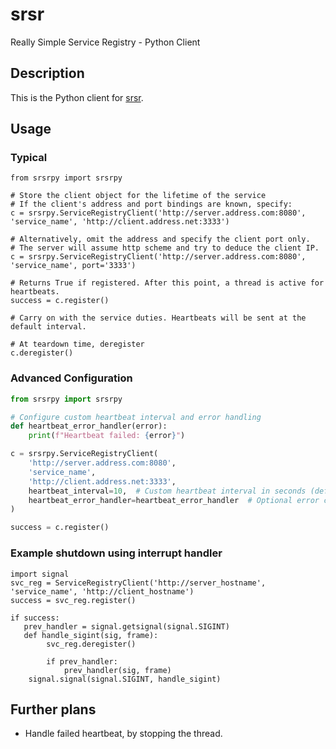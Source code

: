 # srsr
Really Simple Service Registry - Python Client

## Description
This is the Python client for [srsr](https://github.com/ifIMust/srsr).

## Usage

### Typical
```
from srsrpy import srsrpy

# Store the client object for the lifetime of the service
# If the client's address and port bindings are known, specify:
c = srsrpy.ServiceRegistryClient('http://server.address.com:8080', 'service_name', 'http://client.address.net:3333')

# Alternatively, omit the address and specify the client port only.
# The server will assume http scheme and try to deduce the client IP.
c = srsrpy.ServiceRegistryClient('http://server.address.com:8080', 'service_name', port='3333')

# Returns True if registered. After this point, a thread is active for heartbeats.
success = c.register()

# Carry on with the service duties. Heartbeats will be sent at the default interval.

# At teardown time, deregister
c.deregister()
```

### Advanced Configuration

```python
from srsrpy import srsrpy

# Configure custom heartbeat interval and error handling
def heartbeat_error_handler(error):
    print(f"Heartbeat failed: {error}")

c = srsrpy.ServiceRegistryClient(
    'http://server.address.com:8080',
    'service_name',
    'http://client.address.net:3333',
    heartbeat_interval=10,  # Custom heartbeat interval in seconds (default: 20)
    heartbeat_error_handler=heartbeat_error_handler  # Optional error callback
)

success = c.register()
```

### Example shutdown using interrupt handler
```
import signal
svc_reg = ServiceRegistryClient('http://server_hostname', 'service_name', 'http://client_hostname')
success = svc_reg.register()

if success:
   prev_handler = signal.getsignal(signal.SIGINT)
   def handle_sigint(sig, frame):
        svc_reg.deregister()

        if prev_handler:
            prev_handler(sig, frame)
    signal.signal(signal.SIGINT, handle_sigint)
```


## Further plans
- Handle failed heartbeat, by stopping the thread.
